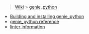 > [Wiki](Home) > [genie_python](genie_python)

- [Building and installing genie_python](Building-and-installing-genie_python)
- [genie_python reference](http://shadow.nd.rl.ac.uk/genie_python/sphinx/genie_python.html)
- [linter information](genie_python-linter)
